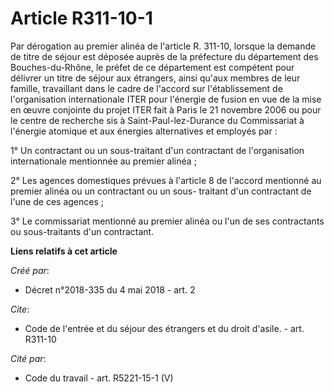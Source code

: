 # Article R311-10-1

Par dérogation au premier alinéa de l'article R. 311-10, lorsque la demande de titre de séjour est déposée auprès de la
préfecture du département des Bouches-du-Rhône, le préfet de ce département est compétent pour délivrer un titre de séjour
aux étrangers, ainsi qu'aux membres de leur famille, travaillant dans le cadre de l'accord sur l'établissement de
l'organisation internationale ITER pour l'énergie de fusion en vue de la mise en œuvre conjointe du projet ITER fait à Paris
le 21 novembre 2006 ou pour le centre de recherche sis à Saint-Paul-lez-Durance du Commissariat à l'énergie atomique et aux
énergies alternatives et employés par : 

1° Un contractant ou un sous-traitant d'un contractant de l'organisation internationale mentionnée au premier alinéa ; 

2° Les agences domestiques prévues à l'article 8 de l'accord mentionné au premier alinéa ou un contractant ou un sous-
traitant d'un contractant de l'une de ces agences ; 

3° Le commissariat mentionné au premier alinéa ou l'un de ses contractants ou sous-traitants d'un contractant.

**Liens relatifs à cet article**

_Créé par_:

  - Décret n°2018-335 du 4 mai 2018 - art. 2

_Cite_:

  - Code de l'entrée et du séjour des étrangers et du droit d'asile. - art. R311-10

_Cité par_:

  - Code du travail - art. R5221-15-1 (V)

